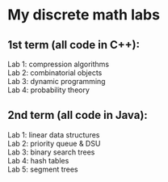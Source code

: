 My discrete math labs
==================
1st term (all code in C++):
---------
Lab 1: compression algorithms  
Lab 2: combinatorial objects  
Lab 3: dynamic programming  
Lab 4: probability theory  

2nd term (all code in Java):
---------
Lab 1: linear data structures  
Lab 2: priority queue & DSU  
Lab 3: binary search trees  
Lab 4: hash tables  
Lab 5: segment trees  
